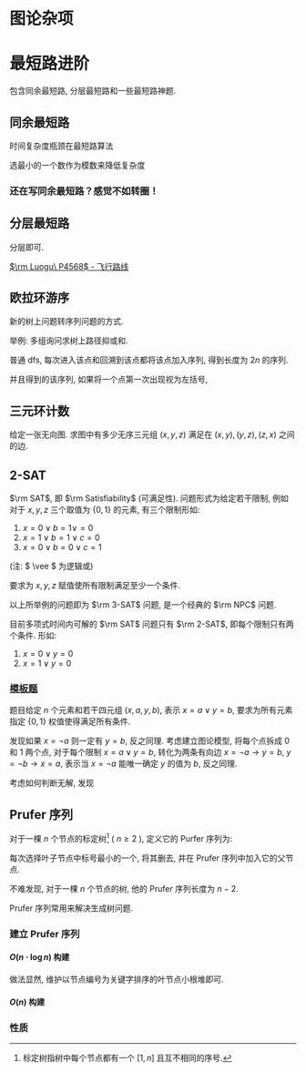 # 图论杂项

# 最短路进阶

包含同余最短路, 分层最短路和一些最短路神题. 

## 同余最短路

时间复杂度瓶颈在最短路算法

选最小的一个数作为模数来降低复杂度

### 还在写同余最短路？感觉不如转圈！

## 分层最短路

分层即可. 

[$\rm Luogu\ P4568$ - 飞行路线](https://www.luogu.com.cn/problem/P4568)

## 欧拉环游序

新的树上问题转序列问题的方式. 

举例: 多组询问求树上路径抑或和. 

普通 dfs, 每次进入该点和回溯到该点都将该点加入序列, 得到长度为 $2n$ 的序列. 

并且得到的该序列, 如果将一个点第一次出现视为左括号, 

## 三元环计数

给定一张无向图. 求图中有多少无序三元组 $(x, y, z)$ 满足在 $(x, y), (y, z), (z, x)$ 之间的边. 




## 2-SAT

$\rm SAT$, 即 $\rm Satisfiability$ (可满足性). 问题形式为给定若干限制, 例如对于 $x, y, z$ 三个取值为 $\{ 0, 1 \}$ 的元素, 有三个限制形如: 

1. $x = 0 \vee b = 1 \vee  = 0$
2. $x = 1 \vee b = 1 \vee c = 0$
3. $x = 0 \vee b = 0 \vee c = 1$

(注: $ \vee $ 为逻辑或)

要求为 $x, y, z$ 赋值使所有限制满足至少一个条件. 

以上所举例的问题即为 $\rm 3-SAT$ 问题, 是一个经典的 $\rm NPC$ 问题. 

目前多项式时间内可解的 $\rm SAT$ 问题只有 $\rm 2-SAT$, 即每个限制只有两个条件. 形如: 

1. $x = 0 \vee y = 0$
2. $x = 1 \vee y = 0$

### [模板题](https://www.luogu.com.cn/problem/P4782)

题目给定 $n$ 个元素和若干四元组 $(x, a, y, b)$, 表示 $x = a \vee y = b$, 要求为所有元素指定 $\{ 0, 1 \}$ 权值使得满足所有条件. 

发现如果 $x = \neg a$ 则一定有 $y = b$, 反之同理. 考虑建立图论模型, 将每个点拆成 $0$ 和 $1$ 两个点, 对于每个限制 $x = a \vee y = b$, 转化为两条有向边 $x = \neg a \rightarrow y = b$, $y = \neg b \rightarrow x = a$, 表示当 $x = \neg a$ 能唯一确定 $y$ 的值为 $b$, 反之同理. 

考虑如何判断无解, 发现

## $\text{Prufer}$ 序列

对于一棵 $n$ 个节点的标定树[^1] ( $n \geqslant 2$ ), 定义它的 $\text{Purfer}$ 序列为: 

每次选择叶子节点中标号最小的一个, 将其删去, 并在 $\text{Prufer}$ 序列中加入它的父节点. 

不难发现, 对于一棵 $n$ 个节点的树, 他的 $\text{Prufer}$ 序列长度为 $n - 2$. 

$\text{Prufer}$ 序列常用来解决生成树问题. 

### 建立 $\text{Prufer}$ 序列

#### $O(n \cdot \log n)$ 构建

做法显然, 维护以节点编号为关键字排序的叶节点小根堆即可. 

#### $O(n)$ 构建



### 性质

[^1]: 标定树指树中每个节点都有一个 $[1, n]$ 且互不相同的序号. 